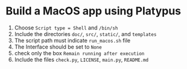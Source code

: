 # Build a MacOS app using Platypus
1. Choose `Script type = Shell` and `/bin/sh`
2. Include the directories `doc/`, `src/`, `static/`, and `templates`
3. The script path must indicate `run_macos.sh` file
4. The Interface should be set to `None`
5. check only the box `Remain running after execution`
6. Include the files `check.py`, `LICENSE`, `main.py`, `README.md`
